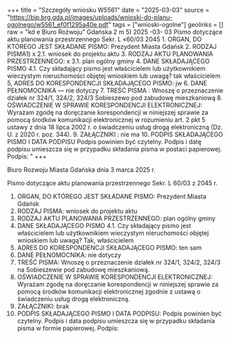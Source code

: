 +++
title = "Szczegóły wniosku W5561"
date = "2025-03-03"
source = "https://bip.brg.gda.pl/images/uploads/wnioski-do-planu-ogolnego/w5561_ef0f1295a40e.pdf"
tags = ["wnioski-ogolne"]
geolinks = []
raw = "kd e Biuro Rożwoju” Gdańska 2 m 5) 2025 -03- 03 Pismo dotyczące aktu planowania przestrzennego Sekr. L «60/03 2045 1. ORGAN, DO KTÓREGO JEST SKŁADANE PISMO: Prezydent Miasta Gdańsk 2. RODZAJ PISMA1) x 2.1. wniosek do projektu aktu 3. RODZAJ AKTU PLANOWANIA PRZESTRZENNEGO: x 3.1. plan ogólny gminy 4. DANE SKŁADAJĄCEGO PISMO 4.1. Czy składający pismo jest właścicielem lub użytkownikiem wieczystym nieruchomości objętej wnioskiem lub uwagą? tak właścicielem 5, ADRES DO KORESPONDENCJI SKŁADAJĄCEGO PISMO: jw 6. DANE PEŁNOMOCNIKA — nie dotyczy 7. TREŚĆ PISMA : Wnoszę o przeznaczenie działek nr 324/1, 324/2, 324/3 Sobieszewo pod zabudowę mieszkaniową 8. OŚWIADCZENIE W SPRAWIE KORESPONDENCJI ELEKTRONICZNEJ: Wyrażam zgodę na doręczanie korespondencji w niniejszej sprawie za pomocą środków komunikacji elektronicznej w rozumieniu art. 2 pkt 5 ustawy z dnia 18 lipca 2002 r. o świadczeniu usług drogą elektroniczną (Dz. U. z 2020 r. poz. 344). 9. ZAŁĄCZNIKI : nie ma 10. PODPIS SKŁADAJĄCEGO PISMO I DATA PODPISU Podpis powinien być czytelny. Podpis i datę podpisu umieszcza się w przypadku składania pisma w postaci papierowej. Podpis: "
+++

Biuro Rozwoju Miasta Gdańska
dnia 3 marca 2025 r.

Pismo dotyczące aktu planowania przestrzennego Sekr. L 60/03 z 2045 r.
1. ORGAN, DO KTÓREGO JEST SKŁADANE PISMO: Prezydent Miasta Gdańsk
2. RODZAJ PISMA: wniosek do projektu aktu
3. RODZAJ AKTU PLANOWANIA PRZESTRZENNEGO: plan ogólny gminy
4. DANE SKŁADAJĄCEGO PISMO
    4.1. Czy składający pismo jest właścicielem lub użytkownikiem wieczystym nieruchomości objętej wnioskiem lub uwagą? Tak, właścicielem
5. ADRES DO KORESPONDENCJI SKŁADAJĄCEGO PISMO: ten sam
6. DANE PEŁNOMOCNIKA: nie dotyczy
7. TREŚĆ PISMA: Wnoszę o przeznaczenie działek nr 324/1, 324/2, 324/3 na Sobieszewie pod zabudowę mieszkaniową.
8. OŚWIADCZENIE W SPRAWIE KORESPONDENCJI ELEKTRONICZNEJ: Wyrażam zgodę na doręczanie korespondencji w niniejszej sprawie za pomocą środków komunikacji elektronicznej zgodnie z ustawą o świadczeniu usług drogą elektroniczną.
9. ZAŁĄCZNIKI: brak
10. PODPIS SKŁADAJĄCEGO PISMO I DATA PODPISU: Podpis powinien być czytelny. Podpis i data podpisu umieszcza się w przypadku składania pisma w formie papierowej. Podpis:


